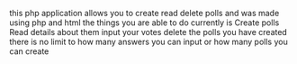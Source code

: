 this php application allows you to create read delete polls 
and was made using php and html 
the things you are able to do currently is 
Create polls
Read details about them 
input your votes 
delete the polls you have created
there is no limit to how many answers you can input 
or how many polls you can create 
